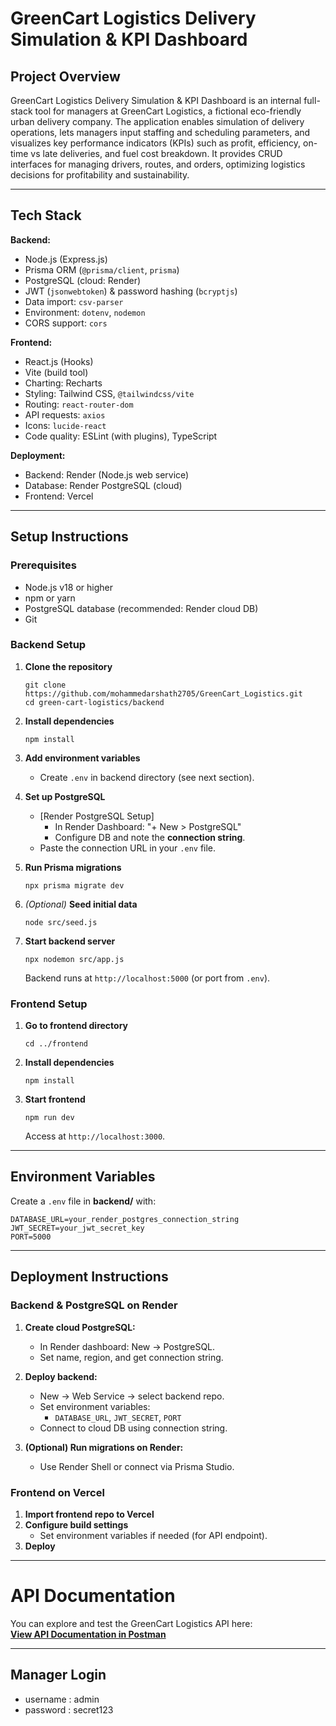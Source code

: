 # GreenCart Logistics Delivery Simulation & KPI Dashboard

## Project Overview

GreenCart Logistics Delivery Simulation & KPI Dashboard is an internal full-stack tool for managers at GreenCart Logistics, a fictional eco-friendly urban delivery company. The application enables simulation of delivery operations, lets managers input staffing and scheduling parameters, and visualizes key performance indicators (KPIs) such as profit, efficiency, on-time vs late deliveries, and fuel cost breakdown. It provides CRUD interfaces for managing drivers, routes, and orders, optimizing logistics decisions for profitability and sustainability.

---

## Tech Stack

**Backend:**
- Node.js (Express.js)
- Prisma ORM (`@prisma/client`, `prisma`)
- PostgreSQL (cloud: Render)
- JWT (`jsonwebtoken`) & password hashing (`bcryptjs`)
- Data import: `csv-parser`
- Environment: `dotenv`, `nodemon`
- CORS support: `cors`

**Frontend:**
- React.js (Hooks)
- Vite (build tool)
- Charting: Recharts
- Styling: Tailwind CSS, `@tailwindcss/vite`
- Routing: `react-router-dom`
- API requests: `axios`
- Icons: `lucide-react`
- Code quality: ESLint (with plugins), TypeScript

**Deployment:**
- Backend: Render (Node.js web service)
- Database: Render PostgreSQL (cloud)
- Frontend: Vercel

---

## Setup Instructions

### Prerequisites

- Node.js v18 or higher
- npm or yarn
- PostgreSQL database (recommended: Render cloud DB)
- Git

### Backend Setup

1. **Clone the repository**
    ```
    git clone https://github.com/mohammedarshath2705/GreenCart_Logistics.git
    cd green-cart-logistics/backend
    ```

2. **Install dependencies**
    ```
    npm install
    ```

3. **Add environment variables**
    - Create `.env` in backend directory (see next section).

4. **Set up PostgreSQL**
    - [Render PostgreSQL Setup]
        - In Render Dashboard: "+ New > PostgreSQL"
        - Configure DB and note the **connection string**.
    - Paste the connection URL in your `.env` file.

5. **Run Prisma migrations**
    ```
    npx prisma migrate dev
    ```

6. *(Optional)* **Seed initial data**
    ```
    node src/seed.js
    ```

7. **Start backend server**
    ```
    npx nodemon src/app.js
    ```
    Backend runs at `http://localhost:5000` (or port from `.env`).

### Frontend Setup

1. **Go to frontend directory**
    ```
    cd ../frontend
    ```

2. **Install dependencies**
    ```
    npm install
    ```

3. **Start frontend**
    ```
    npm run dev
    ```
    Access at `http://localhost:3000`.

---

## Environment Variables

Create a `.env` file in **backend/** with:
 ```
DATABASE_URL=your_render_postgres_connection_string
JWT_SECRET=your_jwt_secret_key
PORT=5000
```


---

## Deployment Instructions

### Backend & PostgreSQL on Render

1. **Create cloud PostgreSQL:**
   - In Render dashboard: New → PostgreSQL.
   - Set name, region, and get connection string.

2. **Deploy backend:**
   - New → Web Service → select backend repo.
   - Set environment variables:
     - `DATABASE_URL`, `JWT_SECRET`, `PORT`
   - Connect to cloud DB using connection string.

3. **(Optional) Run migrations on Render:**
   - Use Render Shell or connect via Prisma Studio.

### Frontend on Vercel

1. **Import frontend repo to Vercel**
2. **Configure build settings**
   - Set environment variables if needed (for API endpoint).
3. **Deploy**

---

# API Documentation


You can explore and test the GreenCart Logistics API here:  
[**View API Documentation in Postman**](https://www.postman.com/blue-capsule-303088/myworkspace/collection/pe9pcfy/greencart-logistics-api)


----

## Manager Login

- username : admin
- password : secret123
